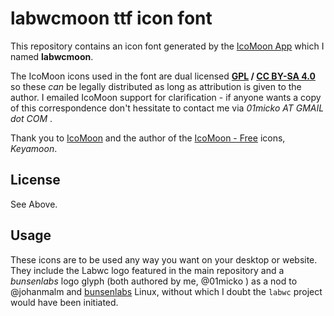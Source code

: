 # labwcmoon ttf icon font

This repository contains an icon font generated by the [IcoMoon App](https://icomoon.io/app/) which I named **labwcmoon**.

The IcoMoon icons used in the font are dual licensed **[GPL](https://www.gnu.org/licenses/old-licenses/gpl-2.0.en.html) / [CC BY-SA 4.0](https://creativecommons.org/licenses/by-sa/4.0/)** so these _can_ be legally distributed as long as attribution is given to the author. I emailed IcoMoon support for clarification - if anyone wants a copy of this correspondence don't hessitate to contact me via _01micko AT GMAIL dot COM_ .

Thank you to [IcoMoon](https://icomoon.io/) and the author of the [IcoMoon - Free](https://icomoon.io/app/#/select/library) icons, _Keyamoon_.

## License

See Above.

## Usage

These icons are to be used any way you want on your desktop or website. They include the Labwc logo featured in the main repository and a _bunsenlabs_ logo glyph (both authored by me, @01micko ) as a nod to @johanmalm and [bunsenlabs](https://www.bunsenlabs.org/) Linux, without which I doubt the `labwc` project would have been initiated.
